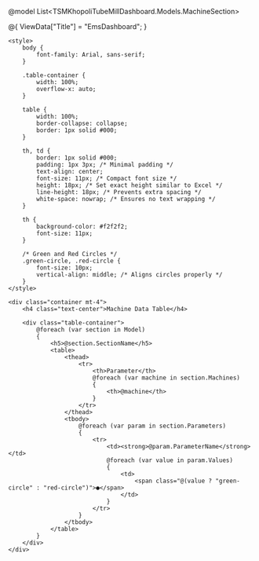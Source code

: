 @model List<TSMKhopoliTubeMillDashboard.Models.MachineSection>

@{
    ViewData["Title"] = "EmsDashboard";
}

<!DOCTYPE html>
<html lang="en">
<head>
    <meta charset="UTF-8">
    <meta name="viewport" content="width=device-width, initial-scale=1.0">
    <title>Machine Data Table</title>

    <style>
        body {
            font-family: Arial, sans-serif;
        }

        .table-container {
            width: 100%;
            overflow-x: auto;
        }

        table {
            width: 100%;
            border-collapse: collapse;
            border: 1px solid #000;
        }

        th, td {
            border: 1px solid #000;
            padding: 1px 3px; /* Minimal padding */
            text-align: center;
            font-size: 11px; /* Compact font size */
            height: 18px; /* Set exact height similar to Excel */
            line-height: 18px; /* Prevents extra spacing */
            white-space: nowrap; /* Ensures no text wrapping */
        }

        th {
            background-color: #f2f2f2;
            font-size: 11px;
        }

        /* Green and Red Circles */
        .green-circle, .red-circle {
            font-size: 10px;
            vertical-align: middle; /* Aligns circles properly */
        }
    </style>
</head>
<body>

    <div class="container mt-4">
        <h4 class="text-center">Machine Data Table</h4>

        <div class="table-container">
            @foreach (var section in Model)
            {
                <h5>@section.SectionName</h5>
                <table>
                    <thead>
                        <tr>
                            <th>Parameter</th>
                            @foreach (var machine in section.Machines)
                            {
                                <th>@machine</th>
                            }
                        </tr>
                    </thead>
                    <tbody>
                        @foreach (var param in section.Parameters)
                        {
                            <tr>
                                <td><strong>@param.ParameterName</strong></td>
                                @foreach (var value in param.Values)
                                {
                                    <td>
                                        <span class="@(value ? "green-circle" : "red-circle")">●</span>
                                    </td>
                                }
                            </tr>
                        }
                    </tbody>
                </table>
            }
        </div>
    </div>

</body>
</html>